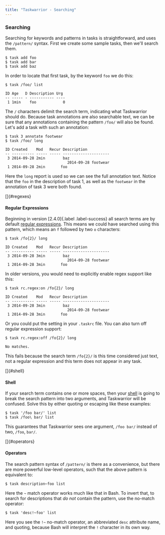```yaml
---
title: "Taskwarrior - Searching"
---
```


### Searching

Searching for keywords and patterns in tasks is straightforward, and uses the
`/pattern/` syntax. First we create some sample tasks, then we\'ll search them.

    $ task add foo
    $ task add bar
    $ task add baz

In order to locate that first task, by the keyword `foo` we do this:

    $ task /foo/ list

    ID Age   D Description Urg
    -- ----- - ----------- ----
     1 1min    foo            0

The `/` characters delimit the search term, indicating what Taskwarrior should
do. Because task annotations are also searchable text, we can be sure that any
annotations containing the pattern `/foo/` will also be found. Let\'s add a task
with such an annotation:

    $ task 3 annotate footwear
    $ task /foo/ long

    ID Created    Mod   Recur Description
    -- ---------- ----- ----- ---------------------
     3 2014-09-28 2min        baz
                                2014-09-28 footwear
     1 2014-09-28 2min       foo

Here the `long` report is used so we can see the full annotation text. Notice
that the `foo` in the description of task 1, as well as the `footwear` in the
annotation of task 3 were both found.

[]{#regexes}

#### Regular Expressions

Beginning in version [2.4.0]{.label .label-success} all search terms are by
default [regular expressions](/docs/terminology.html#regex). This means we could
have searched using this pattern, which means an `f` followed by two `o`
characters:

    $ task /fo{2}/ long

    ID Created    Mod   Recur Description
    -- ---------- ----- ----- ---------------------
     3 2014-09-28 3min        baz
                                2014-09-28 footwear
     1 2014-09-28 3min       foo

In older versions, you would need to explicitly enable regex support like this:

    $ task rc.regex:on /fo{2}/ long

    ID Created    Mod   Recur Description
    -- ---------- ----- ----- ---------------------
     3 2014-09-28 3min        baz
                                2014-09-28 footwear
     1 2014-09-28 3min       foo

Or you could put the setting in your `.taskrc` file. You can also turn off
regular expression support:

    $ task rc.regex:off /fo{2}/ long

    No matches.

This fails because the search term `/fo{2}/` is this time considered just text,
not a regular expression and this term does not appear in any task.

[]{#shell}

#### Shell

If your search term contains one or more spaces, then your
[shell](/docs/terminology.html#shell) is going to break the search pattern into
two arguments, and Taskwarrior will be confused. Solve this by either quoting or
escaping like these examples:

    $ task '/foo bar/' list
    $ task /foo\ bar/ list

This guarantees that Taskwarrior sees one argument, `/foo bar/` instead of two,
`/foo`, `bar/`.

[]{#operators}

#### Operators

The search pattern syntax of `/pattern/` is there as a convenience, but there
are more powerful low-level operators, such that the above pattern is equivalent
to:

    $ task description~foo list

Here the `~` match operator works much like that in Bash. To invert that, to
search for descriptions that *do not* contain the pattern, use the no-match
operator:

    $ task 'desc!~foo' list

Here you see the `!~` no-match operator, an abbreviated `desc` attribute name,
and quoting, because Bash will interpret the `!` character in its own way.
